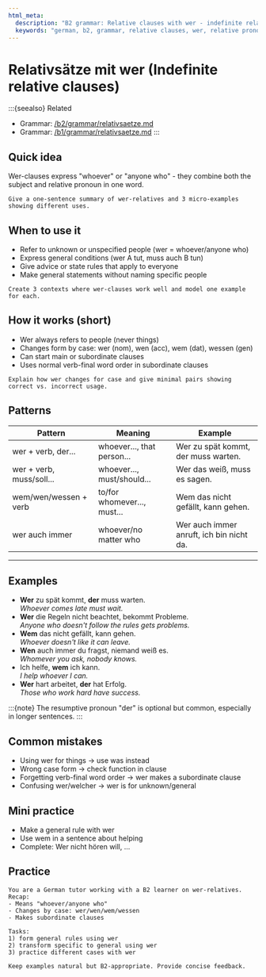 ```yaml
---
html_meta:
  description: "B2 grammar: Relative clauses with wer - indefinite relative pronouns and advanced constructions."
  keywords: "german, b2, grammar, relative clauses, wer, relative pronouns, indefinite"
---
```


# Relativsätze mit wer (Indefinite relative clauses)

:::{seealso}
Related

- Grammar: [/b2/grammar/relativsaetze.md](/b2/grammar/relativsaetze.md)
- Grammar: [/b1/grammar/relativsaetze.md](/b1/grammar/relativsaetze.md)
:::

## Quick idea

Wer-clauses express "whoever" or "anyone who" - they combine both the subject and relative pronoun in one word.

```{practice}
Give a one-sentence summary of wer-relatives and 3 micro-examples showing different uses.
```

## When to use it

- Refer to unknown or unspecified people (wer = whoever/anyone who)
- Express general conditions (wer A tut, muss auch B tun)
- Give advice or state rules that apply to everyone
- Make general statements without naming specific people

```{practice}
Create 3 contexts where wer-clauses work well and model one example for each.
```

## How it works (short)

- Wer always refers to people (never things)
- Changes form by case: wer (nom), wen (acc), wem (dat), wessen (gen)
- Can start main or subordinate clauses
- Uses normal verb-final word order in subordinate clauses

```{practice}
Explain how wer changes for case and give minimal pairs showing correct vs. incorrect usage.
```

## Patterns

| Pattern | Meaning | Example |
|---|---|---|
| wer + verb, der... | whoever..., that person... | Wer zu spät kommt, der muss warten. |
| wer + verb, muss/soll... | whoever..., must/should... | Wer das weiß, muss es sagen. |
| wem/wen/wessen + verb | to/for whomever..., must... | Wem das nicht gefällt, kann gehen. |
| wer auch immer | whoever/no matter who | Wer auch immer anruft, ich bin nicht da. |

---

## Examples

- **Wer** zu spät kommt, **der** muss warten.  
  _Whoever comes late must wait._
- **Wer** die Regeln nicht beachtet, bekommt Probleme.  
  _Anyone who doesn't follow the rules gets problems._
- **Wem** das nicht gefällt, kann gehen.  
  _Whoever doesn't like it can leave._
- **Wen** auch immer du fragst, niemand weiß es.  
  _Whomever you ask, nobody knows._
- Ich helfe, **wem** ich kann.  
  _I help whoever I can._
- **Wer** hart arbeitet, **der** hat Erfolg.  
  _Those who work hard have success._

:::{note}
The resumptive pronoun "der" is optional but common, especially in longer sentences.
:::

## Common mistakes

- Using wer for things → use was instead
- Wrong case form → check function in clause
- Forgetting verb-final word order → wer makes a subordinate clause
- Confusing wer/welcher → wer is for unknown/general

## Mini practice

- Make a general rule with wer
- Use wem in a sentence about helping
- Complete: Wer nicht hören will, ...

## Practice

```{practice}
You are a German tutor working with a B2 learner on wer-relatives. Recap:
- Means "whoever/anyone who"
- Changes by case: wer/wen/wem/wessen
- Makes subordinate clauses

Tasks:
1) form general rules using wer
2) transform specific to general using wer
3) practice different cases with wer

Keep examples natural but B2-appropriate. Provide concise feedback.
